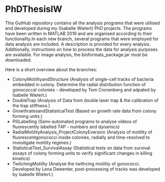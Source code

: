 # PhDThesisIW

This GutHub repository contains all the analysis programs that were utilised and developed during my (Isabelle Wielert) PhD projects. The programs have been written in MATLAB 2019 and are organised according to their functionality.In each new branch, several programs that were employed for data analysis are included. A description is provided for every analysis. Additionally, instructions on how to process the data for analysis purposes are available. For image analysis, the bioformats_package.jar must be downloaded.


Here is a short overview about the branches: 
- ColonyMotilityandStructure (Analysis of single-cell tracks of bacteria embedded in colony. Determine the radial distribution function of gonococcal colonies - developed by Tom Cronenberg and adpated by Isabelle Wielert.)
- DoubleTrap (Analysis of Data from double laser trap & the calibration of the trap stiffness.)
- GrowthratesandStatisticalTest (Based on growth rate data from colony forming units.)
- PiliLabelling (Semi-automated programs to analyse videos of fluorescently labelled T4P - numbers and dynamics)
- RadialMotilityAnalysis_ProjectColonyEversion (Analysis of motility of fluorescentgonococci inside colonies, radially and time-resolved to investigate motility regimes.)
- StatisticalTest_SurvivalAssay (Statistical tests on data from survival assays of colony forming units to verify significant changes in killing kinetics)
- TwitchingMotility (Analyse the twithcing motility of gonococci. Developed by Lena Dewenter, post-processing of tracks was developed by Isabelle Wielert.)
